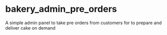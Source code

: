 # bakery_admin_pre_orders
A simple admin panel to take pre orders from customers for to prepare and deliver cake on demand
